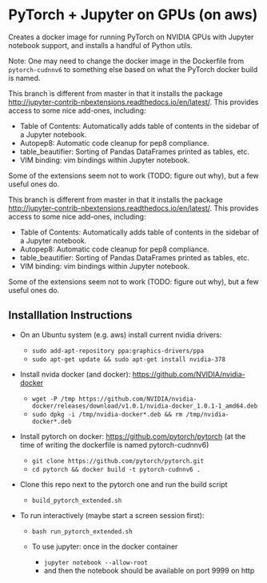 # PyTorch + Jupyter on GPUs (on aws)

Creates a docker image for running PyTorch on NVIDIA GPUs with Jupyter notebook support, and installs a handful of Python utils.

Note: One may need to change the docker image in the Dockerfile from `pytorch-cudnnv6` to something else based on what the PyTorch docker build is named.

This branch is different from master in that it installs the package http://jupyter-contrib-nbextensions.readthedocs.io/en/latest/. This provides access to some nice add-ones, including:
- Table of Contents: Automatically adds table of contents in the sidebar of a Jupyter notebook.
- Autopep8: Automatic code cleanup for pep8 compliance.
- table_beautifier: Sorting of Pandas DataFrames printed as tables, etc.
- VIM binding: vim bindings within Jupyter notebook.

Some of the extensions seem not to work (TODO: figure out why), but a few useful ones do.



This branch is different from master in that it installs the package http://jupyter-contrib-nbextensions.readthedocs.io/en/latest/. This provides access to some nice add-ones, including:
- Table of Contents: Automatically adds table of contents in the sidebar of a Jupyter notebook.
- Autopep8: Automatic code cleanup for pep8 compliance.
- table_beautifier: Sorting of Pandas DataFrames printed as tables, etc.
- VIM binding: vim bindings within Jupyter notebook.

Some of the extensions seem not to work (TODO: figure out why), but a few useful ones do.


## Installlation Instructions
- On an Ubuntu system (e.g. aws) install current nvidia drivers:
  - `sudo add-apt-repository ppa:graphics-drivers/ppa`
  - `sudo apt-get update && sudo apt-get install nvidia-378`

- Install nvida docker (and docker): https://github.com/NVIDIA/nvidia-docker
  - `wget -P /tmp https://github.com/NVIDIA/nvidia-docker/releases/download/v1.0.1/nvidia-docker_1.0.1-1_amd64.deb`
  - `sudo dpkg -i /tmp/nvidia-docker*.deb && rm /tmp/nvidia-docker*.deb`

- Install pytorch on docker: https://github.com/pytorch/pytorch (at the time of writing the dockerfile is named pytorch-cudnnv6)
  - `git clone https://github.com/pytorch/pytorch.git`
  - `cd pytorch && docker build -t pytorch-cudnnv6 .`

- Clone this repo next to the pytorch one and run the build script
  - `build_pytorch_extended.sh`

- To run interactively (maybe start a screen session first):
  - `bash run_pytorch_extended.sh`


  - To use jupyter: once in the docker container
    - `jupyter notebook --allow-root`
    - and then the notebook should be available on port 9999 on http
